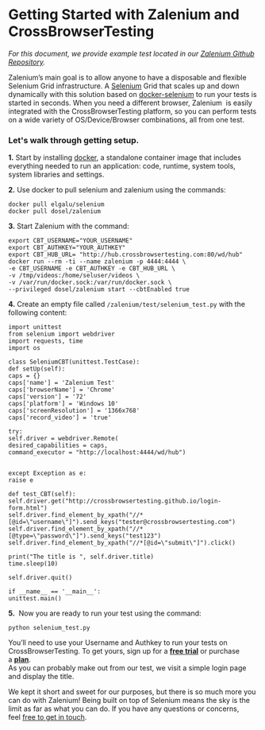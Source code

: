 <h1><strong>Getting Started with Zalenium and CrossBrowserTesting</strong></h1>
<em>For this document, we provide example test located in our <a href="https://github.com/crossbrowsertesting/selenium-zalenium">Zalenium Github Repository</a>.</em>

Zalenium’s main goal is to allow anyone to have a disposable and flexible Selenium Grid infrastructure. A <a href="http://www.seleniumhq.org/docs/">Selenium</a> Grid that scales up and down dynamically with this solution based on <a href="https://github.com/elgalu/docker-selenium">docker-selenium</a> to run your tests is started in seconds. When you need a different browser, Zalenium  is easily integrated with the CrossBrowserTesting platform, so you can perform tests on a wide variety of OS/Device/Browser combinations, all from one test.
<h3>Let's walk through getting setup.</h3>
<strong>1.</strong> Start by installing <a href="https://docs.docker.com/install/">docker</a>, a standalone container image that includes everything needed to run an application: code, runtime, system tools, system libraries and settings.

<strong>2.</strong> Use docker to pull selenium and zalenium using the commands:
<pre><code>docker pull elgalu/selenium
docker pull dosel/zalenium
</code></pre>
<strong>3.</strong> Start Zalenium with the command:
<pre><code>export CBT_USERNAME="YOUR_USERNAME"
export CBT_AUTHKEY="YOUR_AUTHKEY"
export CBT_HUB_URL= "http://hub.crossbrowsertesting.com:80/wd/hub"
docker run --rm -ti --name zalenium -p 4444:4444 \
-e CBT_USERNAME -e CBT_AUTHKEY -e CBT_HUB_URL \
-v /tmp/videos:/home/seluser/videos \
-v /var/run/docker.sock:/var/run/docker.sock \
--privileged dosel/zalenium start --cbtEnabled true
</code></pre>
<strong>4.</strong> Create an empty file called <code>/zalenium/test/selenium_test.py</code> with the following content:
<pre><code>import unittest
from selenium import webdriver
import requests, time
import os

class SeleniumCBT(unittest.TestCase):
def setUp(self):
caps = {}
caps['name'] = 'Zalenium Test'
caps['browserName'] = 'Chrome'
caps['version'] = '72'
caps['platform'] = 'Windows 10'
caps['screenResolution'] = '1366x768'
caps['record_video'] = 'true'

try:
self.driver = webdriver.Remote(
desired_capabilities = caps,
command_executor = "http://localhost:4444/wd/hub")


except Exception as e:
raise e

def test_CBT(self):
self.driver.get("http://crossbrowsertesting.github.io/login-form.html")
self.driver.find_element_by_xpath("//*[@id=\"username\"]").send_keys("tester@crossbrowsertesting.com")
self.driver.find_element_by_xpath("//*[@type=\"password\"]").send_keys("test123")
self.driver.find_element_by_xpath("//*[@id=\"submit\"]").click()

print("The title is ", self.driver.title)
time.sleep(10)

self.driver.quit()

if __name__ == '__main__':
unittest.main()
</code></pre>
<strong>5.</strong>  Now you are ready to run your test using the command:
<pre><code>python selenium_test.py</code></pre>
<div class="blue-alert">You’ll need to use your Username and Authkey to run your tests on CrossBrowserTesting. To get yours, sign up for a <a href="https://crossbrowsertesting.com/freetrial"><b>free trial</b></a> or purchase a <a href="https://crossbrowsertesting.com/pricing"><b>plan</b></a>.</div>
As you can probably make out from our test, we visit a simple login page and display the title.

We kept it short and sweet for our purposes, but there is so much more you can do with Zalenium! Being built on top of Selenium means the sky is the limit as far as what you can do. If you have any questions or concerns, feel <a href="mailto:info@crossbrowsertesting.com">free to get in touch</a>.
